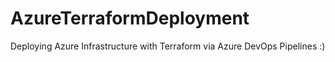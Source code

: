 # AzureTerraformDeployment
Deploying Azure Infrastructure with Terraform via Azure DevOps Pipelines :)